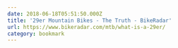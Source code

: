 ```yaml
---
date: 2018-06-18T05:51:50.000Z
title: '29er Mountain Bikes - The Truth - BikeRadar'
url: https://www.bikeradar.com/mtb/what-is-a-29er/
category: bookmark
---
```

